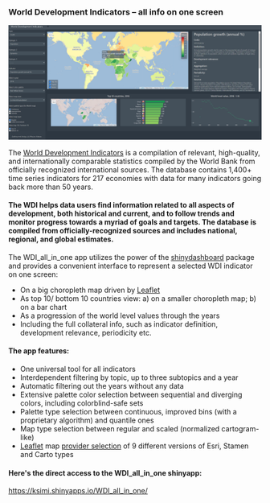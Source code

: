 ### World Development Indicators – all info on one screen
![alt-text](https://github.com/Ksimi/WDI_all_in_one/blob/master/data-raw/WDI_all_in_one_screenshot.png)

The [World Development Indicators](http://datatopics.worldbank.org/world-development-indicators/) is a compilation of relevant, high-quality, and internationally comparable statistics compiled by the World Bank from officially recognized international sources. The database contains 1,400+ time series indicators for 217 economies with data for many indicators going back more than 50 years.

#### The WDI helps data users find information related to all aspects of development, both historical and current, and to follow trends and monitor progress towards a myriad of goals and targets. The database is compiled from officially-recognized sources and includes national, regional, and global estimates.

The WDI_all_in_one app utilizes the power of the [shinydashboard](http://rstudio.github.io/shinydashboard/index.html) package and provides a convenient interface to represent a selected WDI indicator on one screen:
*	On a big choropleth map driven by [Leaflet](https://rstudio.github.io/leaflet/)
*	As top 10/ bottom 10 countries view: a) on a smaller choropleth map; b) on a bar chart
*	As a progression of the world level values through the years
*	Including the full collateral info, such as indicator definition, development relevance, periodicity etc.

#### The app features:
*	One universal tool for all indicators
* Interdependent filtering by topic, up to three subtopics and a year
*	Automatic filtering out the years without any data
*	Extensive palette color selection between sequential and diverging colors, including colorblind-safe sets
*	Palette type selection between continuous, improved bins (with a proprietary algorithm) and quantile ones
*	Map type selection between regular and scaled (normalized cartogram-like)
*	[Leaflet](https://rstudio.github.io/leaflet/) map [provider selection](http://leaflet-extras.github.io/leaflet-providers/preview/index.html) of 9 different versions of Esri, Stamen and Carto types

#### Here's the direct access to the WDI_all_in_one shinyapp:
 https://ksimi.shinyapps.io/WDI_all_in_one/
